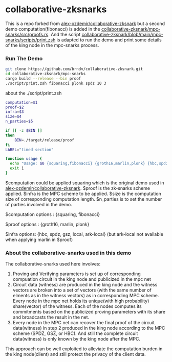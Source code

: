 # collaborative-zksnarks

This is a repo forked from [alex-ozdemir/collaborative-zksnark](https://github.com/alex-ozdemir/collaborative-zksnark) but a second demo computation(fibonacci) is added in the [collaborative-zksnark/mpc-snarks/src/proofs.rs](https://github.com/brndv/collaborative-zksnark/blob/main/mpc-snarks/src/proof.rs). And the script [collaborative-zksnark/blob/main/mpc-snarks/scripts/print.zsh](https://github.com/brndv/collaborative-zksnark/blob/main/mpc-snarks/scripts/print.zsh) is adapted to run the demo and print some details of the king node in the mpc-snarks process.

### Run The Demo

```bash
git clone https://github.com/brndv/collaborative-zksnark.git
cd collaborative-zksnark/mpc-snarks
cargo build --release --bin proof
./script/print.zsh fibonacci plonk spdz 10 3
```

about the ./script/print.zsh

```bash
computation=$1
proof=$2
infra=$3
size=$4
n_parties=$5

if [[ -z $BIN ]]
then
    BIN=./target/release/proof
fi
LABEL="timed section"

function usage {
  echo "Usage: $0 {squaring,fibonacci} {groth16,marlin,plonk} {hbc,spdz,gsz,local,ark-local} N_SQUARINGS N_PARTIES" >&2
  exit 1
}
```

$computation could be applied squaring which is the original demo used in  [alex-ozdemir/collaborative-zksnark](https://github.com/alex-ozdemir/collaborative-zksnark). $proof is the zk-snarks scheme applied.  $infra is the MPC scheme to be applied. $size is the computation size of corresponding computation length. $n_parties is to set the number of parties involved in the demo. 

$computation options : {squaring, fibonacci}

$proof options : {groth16, marlin, plonk}

$infra options:  {hbc, spdz, gsz, local, ark-local} (but ark-local not available when applying marlin in $proof)


### About the collaborative-snarks used in this demo

The collaborative-snarks used here involves:

1. Proving and Verifying parameters is set up of corresponding compuation circuit in the king node and publicized in the mpc net 
2. Circuit data (witness) are produced in the king node and the witness vectors are broken into a set of vectors (with the same number of elments as in the witness vectors) as in corresponding MPC scheme. Every node in the mpc net holds its unique(with high probability) share(vector) of the witness. Each of the nodes computes its commitments based on the publicized proving parameters with its share and broadcasts the result in the net.
3.  Every node in the MPC net can recover the final proof of the circuit data(witness) in step 2 produced in the king node according to the MPC scheme (SPDZ, GSZ, or HBC). And still the complete circuit data(witness) is only known by the king node after the MPC.

This approach can be well exploited to alleviate the computation burden in the king node(client) and still protect the privacy of the client data.
